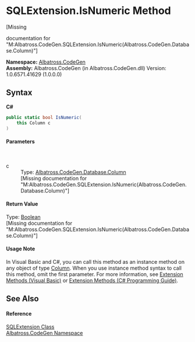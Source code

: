 # SQLExtension.IsNumeric Method 
 

\[Missing <summary> documentation for "M:Albatross.CodeGen.SQLExtension.IsNumeric(Albatross.CodeGen.Database.Column)"\]

**Namespace:**&nbsp;<a href="DCDDD28E">Albatross.CodeGen</a><br />**Assembly:**&nbsp;Albatross.CodeGen (in Albatross.CodeGen.dll) Version: 1.0.6571.41629 (1.0.0.0)

## Syntax

**C#**<br />
``` C#
public static bool IsNumeric(
	this Column c
)
```


#### Parameters
&nbsp;<dl><dt>c</dt><dd>Type: <a href="9459F463">Albatross.CodeGen.Database.Column</a><br />\[Missing <param name="c"/> documentation for "M:Albatross.CodeGen.SQLExtension.IsNumeric(Albatross.CodeGen.Database.Column)"\]</dd></dl>

#### Return Value
Type: <a href="http://msdn2.microsoft.com/en-us/library/a28wyd50" target="_blank">Boolean</a><br />\[Missing <returns> documentation for "M:Albatross.CodeGen.SQLExtension.IsNumeric(Albatross.CodeGen.Database.Column)"\]

#### Usage Note
In Visual Basic and C#, you can call this method as an instance method on any object of type <a href="9459F463">Column</a>. When you use instance method syntax to call this method, omit the first parameter. For more information, see <a href="http://msdn.microsoft.com/en-us/library/bb384936.aspx">Extension Methods (Visual Basic)</a> or <a href="http://msdn.microsoft.com/en-us/library/bb383977.aspx">Extension Methods (C# Programming Guide)</a>.

## See Also


#### Reference
<a href="D4C0DEE8">SQLExtension Class</a><br /><a href="DCDDD28E">Albatross.CodeGen Namespace</a><br />